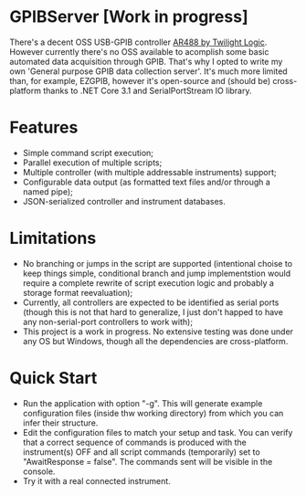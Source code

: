 # GPIBServer [Work in progress]
There's a decent OSS USB-GPIB controller [AR488 by Twilight Logic](https://github.com/Twilight-Logic/AR488). However currently there's no OSS available to acomplish some basic automated data acquisition through GPIB. That's why I opted to write my own 'General purpose GPIB data collection server'.
It's much more limited than, for example, EZGPIB, however it's open-source and (should be) cross-platform thanks to .NET Core 3.1 and SerialPortStream IO library.

# Features
 - Simple command script execution;
 - Parallel execution of multiple scripts;
 - Multiple controller (with multiple addressable instruments) support;
 - Configurable data output (as formatted text files and/or through a named pipe);
 - JSON-serialized controller and instrument databases.
 
# Limitations
 - No branching or jumps in the script are supported (intentional choise to keep things simple, conditional branch and jump implementstion would require a complete rewrite of script execution logic and probably a storage format reevaluation);
 - Currently, all controllers are expected to be identified as serial ports (though this is not that hard to generalize, I just don't happed to have any non-serial-port controllers to work with);
 - This project is a work in progress. No extensive testing was done under any OS but Windows, though all the dependencies are cross-platform.
 
# Quick Start
 - Run the application with option "-g". This will generate example configuration files (inside thw working directory) from which you can infer their structure.
 - Edit the configuration files to match your setup and task. You can verify that a correct sequence of commands is produced with the instrument(s) OFF and all script commands (temporarily) set to "AwaitResponse = false". The commands sent will be visible in the console.
 - Try it with a real connected instrument.
